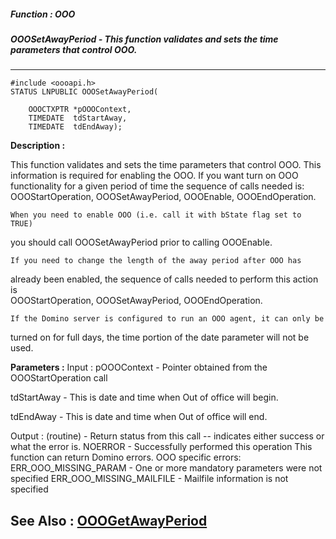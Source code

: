 ##### Function : OOO
##### OOOSetAwayPeriod - This function validates and sets the time parameters that control OOO. 
---
```
#include <oooapi.h>
STATUS LNPUBLIC OOOSetAwayPeriod(

	OOOCTXPTR *pOOOContext,
	TIMEDATE  tdStartAway,
	TIMEDATE  tdEndAway);
```
**Description :**

This function validates and sets the time parameters that control OOO.  This 
information is required for enabling the OOO. 
	If you want turn on OOO functionality for a given period of time the 
sequence of calls needed is: OOOStartOperation, OOOSetAwayPeriod, OOOEnable, 
OOOEndOperation.  

	When you need to enable OOO (i.e. call it with bState flag set to TRUE) 
you should call OOOSetAwayPeriod prior to calling OOOEnable.  

	If you need to change the length of the away period after OOO has 
already been enabled, the sequence of calls needed to perform this action is  
OOOStartOperation, OOOSetAwayPeriod, OOOEndOperation.  

	If the Domino server is configured to run an OOO agent, it can only be 
turned on for full days, the time portion of the date parameter will not be 
used.

**Parameters :**
Input :
pOOOContext  -  Pointer obtained from the OOOStartOperation call

tdStartAway  -  This is date and time when Out of office will begin.

tdEndAway  -  This is date and time when Out of office will end.

Output :
(routine)  -  Return status from this call -- indicates either success or what the error is. 
NOERROR - Successfully performed this operation
This function can return Domino errors.
OOO specific errors:
ERR_OOO_MISSING_PARAM - One or more mandatory parameters were not specified
ERR_OOO_MISSING_MAILFILE - Mailfile information is not specified



**See Also :**
[OOOGetAwayPeriod](/domino-c-api-docs/reference/Func/OOOGetAwayPeriod)
---
